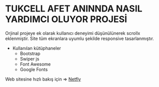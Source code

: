 # TUKCELL AFET ANINNDA NASIL YARDIMCI OLUYOR PROJESİ
Orjinal projeye ek olarak kullanıcı deneyimi düşünülünerek scrollx eklenmiştir. Site tüm ekranlara uyumlu şekilde responsive tasarlanmıştır.

- Kullanılan kütüphaneler
  - Bootstrap
  - Swiper js
  - Font Awesome
  - Google Fonts
  

Web sitesine hızlı bakış için => [Netfly](https://65feb139430d3ee26acca226--stunning-nasturtium-d6a579.netlify.app/)

